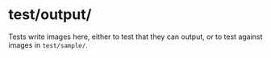 # test/output/

Tests write images here, either to test that they can output, or to test against images in `test/sample/`.
